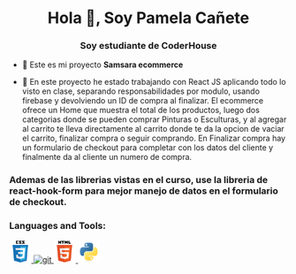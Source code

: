 <h1 align="center">Hola 👋, Soy Pamela Cañete</h1>
<h3 align="center">Soy estudiante de CoderHouse</h3>

- 🔭 Este es mi proyecto **Samsara ecommerce**

- 🌱 En este proyecto he estado trabajando con React JS aplicando todo lo visto en clase, separando responsabilidades por modulo, usando firebase y devolviendo un ID de compra al finalizar.
El ecommerce ofrece un Home que muestra el total de los productos, luego dos categorias donde se pueden comprar Pinturas o Esculturas, y al agregar al carrito te lleva directamente al carrito donde te da la opcion de vaciar el carrito, finalizar compra o seguir comprando. En Finalizar compra hay un formulario de checkout para completar con los datos del cliente y finalmente da al cliente un numero de compra.
<h3 align="left"> 
Ademas de las librerias vistas en el curso, use la libreria de react-hook-form para mejor manejo de datos en el formulario de checkout.
</h3>
<p align="left">
</p>

<h3 align="left">Languages and Tools:</h3>
<p align="left"> <a href="https://www.w3schools.com/css/" target="_blank" rel="noreferrer"> <img src="https://raw.githubusercontent.com/devicons/devicon/master/icons/css3/css3-original-wordmark.svg" alt="css3" width="40" height="40"/> </a> <a href="https://git-scm.com/" target="_blank" rel="noreferrer"> <img src="https://www.vectorlogo.zone/logos/git-scm/git-scm-icon.svg" alt="git" width="40" height="40"/> </a> <a href="https://www.w3.org/html/" target="_blank" rel="noreferrer"> <img src="https://raw.githubusercontent.com/devicons/devicon/master/icons/html5/html5-original-wordmark.svg" alt="html5" width="40" height="40"/> </a> <a href="https://www.python.org" target="_blank" rel="noreferrer"> <img src="https://raw.githubusercontent.com/devicons/devicon/master/icons/python/python-original.svg" alt="python" width="40" height="40"/> </a> </p>